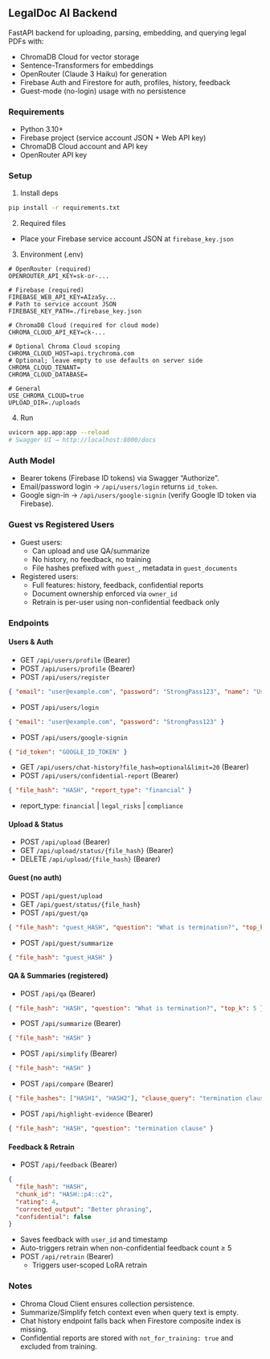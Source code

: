 ## LegalDoc AI Backend

FastAPI backend for uploading, parsing, embedding, and querying legal PDFs with:
- ChromaDB Cloud for vector storage
- Sentence-Transformers for embeddings
- OpenRouter (Claude 3 Haiku) for generation
- Firebase Auth and Firestore for auth, profiles, history, feedback
- Guest-mode (no-login) usage with no persistence

### Requirements
- Python 3.10+
- Firebase project (service account JSON + Web API key)
- ChromaDB Cloud account and API key
- OpenRouter API key

### Setup

1) Install deps
```bash
pip install -r requirements.txt
```

2) Required files
- Place your Firebase service account JSON at `firebase_key.json`

3) Environment (.env)
```env
# OpenRouter (required)
OPENROUTER_API_KEY=sk-or-...

# Firebase (required)
FIREBASE_WEB_API_KEY=AIzaSy...
# Path to service account JSON
FIREBASE_KEY_PATH=./firebase_key.json

# ChromaDB Cloud (required for cloud mode)
CHROMA_CLOUD_API_KEY=ck-...

# Optional Chroma Cloud scoping
CHROMA_CLOUD_HOST=api.trychroma.com
# Optional; leave empty to use defaults on server side
CHROMA_CLOUD_TENANT=
CHROMA_CLOUD_DATABASE=

# General
USE_CHROMA_CLOUD=true
UPLOAD_DIR=./uploads
```

4) Run
```bash
uvicorn app.app:app --reload
# Swagger UI → http://localhost:8000/docs
```

### Auth Model
- Bearer tokens (Firebase ID tokens) via Swagger “Authorize”.
- Email/password login → `/api/users/login` returns `id_token`.
- Google sign-in → `/api/users/google-signin` (verify Google ID token via Firebase).

### Guest vs Registered Users
- Guest users:
  - Can upload and use QA/summarize
  - No history, no feedback, no training
  - File hashes prefixed with `guest_`, metadata in `guest_documents`
- Registered users:
  - Full features: history, feedback, confidential reports
  - Document ownership enforced via `owner_id`
  - Retrain is per-user using non-confidential feedback only

### Endpoints

#### Users & Auth
- GET `/api/users/profile` (Bearer)
- POST `/api/users/profile` (Bearer)
- POST `/api/users/register`
```json
{ "email": "user@example.com", "password": "StrongPass123", "name": "User" }
```
- POST `/api/users/login`
```json
{ "email": "user@example.com", "password": "StrongPass123" }
```
- POST `/api/users/google-signin`
```json
{ "id_token": "GOOGLE_ID_TOKEN" }
```
- GET `/api/users/chat-history?file_hash=optional&limit=20` (Bearer)
- POST `/api/users/confidential-report` (Bearer)
```json
{ "file_hash": "HASH", "report_type": "financial" }
```
  - report_type: `financial` | `legal_risks` | `compliance`

#### Upload & Status
- POST `/api/upload` (Bearer)
- GET `/api/upload/status/{file_hash}` (Bearer)
- DELETE `/api/upload/{file_hash}` (Bearer)

#### Guest (no auth)
- POST `/api/guest/upload`
- GET `/api/guest/status/{file_hash}`
- POST `/api/guest/qa`
```json
{ "file_hash": "guest_HASH", "question": "What is termination?", "top_k": 5 }
```
- POST `/api/guest/summarize`
```json
{ "file_hash": "guest_HASH" }
```

#### QA & Summaries (registered)
- POST `/api/qa` (Bearer)
```json
{ "file_hash": "HASH", "question": "What is termination?", "top_k": 5 }
```
- POST `/api/summarize` (Bearer)
```json
{ "file_hash": "HASH" }
```
- POST `/api/simplify` (Bearer)
```json
{ "file_hash": "HASH" }
```
- POST `/api/compare` (Bearer)
```json
{ "file_hashes": ["HASH1", "HASH2"], "clause_query": "termination clause" }
```
- POST `/api/highlight-evidence` (Bearer)
```json
{ "file_hash": "HASH", "question": "termination clause" }
```

#### Feedback & Retrain
- POST `/api/feedback` (Bearer)
```json
{
  "file_hash": "HASH",
  "chunk_id": "HASH::p4::c2",
  "rating": 4,
  "corrected_output": "Better phrasing",
  "confidential": false
}
```
  - Saves feedback with `user_id` and timestamp
  - Auto-triggers retrain when non-confidential feedback count ≥ 5
- POST `/api/retrain` (Bearer)
  - Triggers user-scoped LoRA retrain

### Notes
- Chroma Cloud Client ensures collection persistence.
- Summarize/Simplify fetch context even when query text is empty.
- Chat history endpoint falls back when Firestore composite index is missing.
- Confidential reports are stored with `not_for_training: true` and excluded from training.
